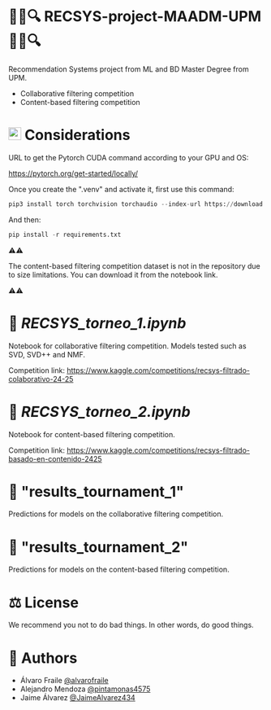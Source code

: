 # 🎯📝🔍 RECSYS-project-MAADM-UPM 🎯📝🔍
Recommendation Systems project from ML and BD Master Degree from UPM.

* Collaborative filtering competition
* Content-based filtering competition

# <img src="https://em-content.zobj.net/source/animated-noto-color-emoji/356/face-with-monocle_1f9d0.gif" alt="Face with Monocle" width="25"> Considerations
URL to get the Pytorch CUDA command according to your GPU and OS:

https://pytorch.org/get-started/locally/

Once you create the ".venv" and activate it, first use this command:

```	python
pip3 install torch torchvision torchaudio --index-url https://download.pytorch.org/whl/cu126
```

And then:

```	python
pip install -r requirements.txt
```

⚠️⚠️

The content-based filtering competition dataset is not in the repository due to size limitations. You can download it from the notebook link.

⚠️⚠️

# 📓 *RECSYS_torneo_1.ipynb*
Notebook for collaborative filtering competition. Models tested such as SVD, SVD++ and NMF.

Competition link: https://www.kaggle.com/competitions/recsys-filtrado-colaborativo-24-25

# 📓 *RECSYS_torneo_2.ipynb*
Notebook for content-based filtering competition.

Competition link: https://www.kaggle.com/competitions/recsys-filtrado-basado-en-contenido-2425

# 📂 "results_tournament_1"
Predictions for models on the collaborative filtering competition. 

# 📂 "results_tournament_2"
Predictions for models on the content-based filtering competition. 

# ⚖️ License
We recommend you not to do bad things. In other words, do good things.

# 👥 Authors

* Álvaro Fraile [@alvarofraile](https://github.com/alvarofraile)
* Alejandro Mendoza [@pintamonas4575](https://github.com/pintamonas4575)
* Jaime Álvarez [@JaimeAlvarez434](https://github.com/JaimeAlvarez434)